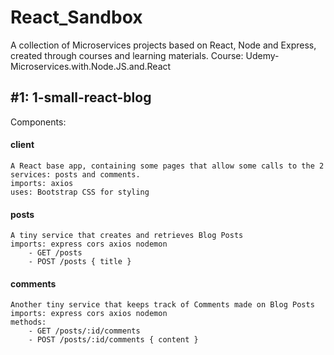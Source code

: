 # React_Sandbox
A collection of Microservices projects based on React, Node and Express,  created through courses and learning materials. 
Course: Udemy-Microservices.with.Node.JS.and.React
## #1: 1-small-react-blog

Components: 
#### client
	A React base app, containing some pages that allow some calls to the 2 services: posts and comments.
	imports: axios
	uses: Bootstrap CSS for styling

#### posts 
	A tiny service that creates and retrieves Blog Posts 
	imports: express cors axios nodemon
		- GET /posts
		- POST /posts { title }

#### comments
	Another tiny service that keeps track of Comments made on Blog Posts
	imports: express cors axios nodemon
	methods: 
		- GET /posts/:id/comments
		- POST /posts/:id/comments { content }

